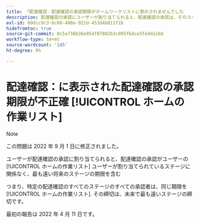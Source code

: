 ```yaml
---
title: 「配達確認：配達確認の承認期限がホームワークリストに表示されませんでした
description: 配達確認の承認にユーザーが割り当てられると、配達確認の承認は、そのユーザーが割り当てられているステージに関係なく、最も遠いステージの期限と共に、ユーザーの自宅の作業リストに表示されます。
exl-id: 60dcc9c3-6c60-488e-921d-453d4b011f1b
hidefromtoc: true
source-git-commit: 0c5a738b36e954f07802b3c095fbdce5fedda168
workflow-type: tm+mt
source-wordcount: '145'
ht-degree: 0%

---
```


# 配達確認：に表示された配達確認の承認期限が不正確 [!UICONTROL ホームの作業リスト]

>[!NOTE]
>
>この問題は 2022 年 9 月 1 日に修正されました。

ユーザーが配達確認の承認に割り当てられると、配達確認の承認がユーザーの [!UICONTROL ホームの作業リスト] ユーザーが割り当てられているステージに関係なく、最も遠い将来のステージの期限を含む

つまり、特定の配達確認のすべてのステージのすべての承認者は、同じ期限を [!UICONTROL ホームの作業リスト]. その締切は、未来で最も遠いステージの締切です。

最初の報告は 2022 年 4 月 11 日です。
